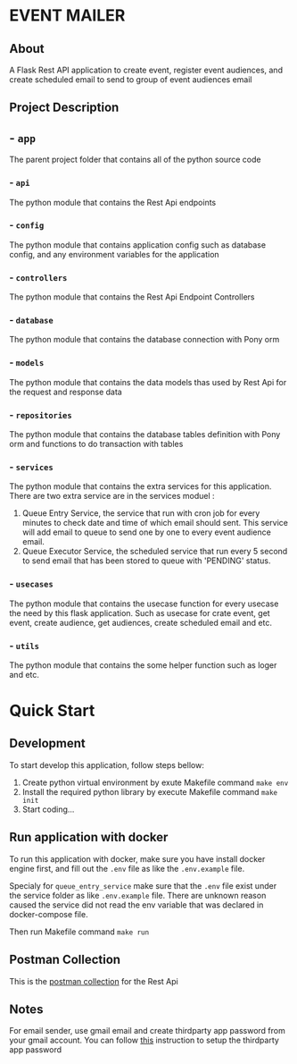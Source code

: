 # EVENT MAILER

## About
A Flask Rest API application to create event, register event audiences, and create scheduled email to send to group of event audiences email

## Project Description
## - ```app```
The parent project folder that contains all of the python source code

### - ```api```
The python module that contains the Rest Api endpoints
### - ```config```
The python module that contains application config such as database config, and any environment variables for the application
### - ```controllers```
The python module that contains the Rest Api Endpoint Controllers
### - ```database```
The python module that contains the database connection with Pony orm
### - ```models```
The python module that contains the data models thas used by Rest Api for the request and response data
### - ```repositories```
The python module that contains the database tables definition with Pony orm and functions to do transaction with tables
### - ```services```
The python module that contains the extra services for this application. There are two extra service are in the services moduel :
1. Queue Entry Service, the service that run with cron job for every minutes to check date and time of which email should sent. This service will add email to queue to send one by one to every event audience email.
2. Queue Executor Service, the scheduled service that run  every 5 second to send email that has been stored to queue with 'PENDING' status. 
### - ```usecases```
The python module that contains the usecase function for every usecase the need by this flask application. Such as usecase for crate event, get event, create audience, get audiences, create scheduled email and etc.
### - ```utils```
The python module that contains the some helper function such as loger and etc.

# Quick Start
## Development
To start develop this application, follow steps bellow:
1. Create python virtual environment by exute Makefile command
    ```make env```
2. Install the required python library by execute Makefile command
    ```make init```
3. Start coding...

## Run application with docker
To run this application with docker, make sure you have install docker engine first, and fill out the ```.env``` file as like the ```.env.example``` file.

Specialy for ```queue_entry_service``` make sure that the ```.env``` file exist under the service folder as like ```.env.example``` file. There are unknown reason caused the service did not read the env variable that was declared in docker-compose file.

Then run Makefile command 
```make run```


## Postman Collection
This is the [postman collection](https://api.postman.com/collections/6659073-5636e8b2-65ca-468e-9897-84c88ad92d49?access_key=PMAT-01GR8XHZ09C2GE6AWTX4PF0AW4) for the Rest Api

## Notes
For email sender, use gmail email and create thirdparty app password from your gmail account.
You can follow [this](https://support.google.com/mail/answer/185833?hl=en) instruction to setup the thirdparty app password
 
